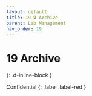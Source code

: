 ```yaml
---
layout: default
title: 19 🔒 Archive
parent: Lab Management
nav_order: 19
---
```


# 19 Archive
{: .d-inline-block }

Confidential
{: .label .label-red }
